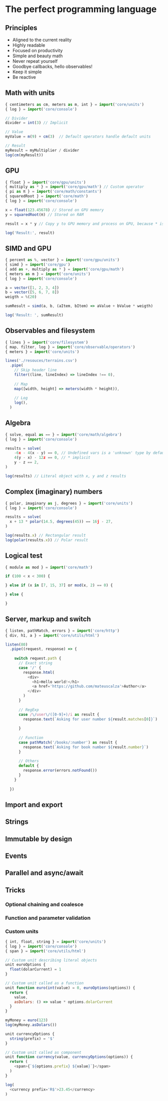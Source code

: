 # The perfect programming language

## Principles
* Aligned to the current reality
* Highly readable
* Focused on productivity
* Simple and beauty math
* Never repeat yourself
* Goodbye callbacks, hello observables!
* Keep it simple
* Be reactive

## Math with units
```javascript
{ centimeters as cm, meters as m, int } = import('core/units')
{ log } = import('core/console')

// Divider
divider = int(3) // Implicit

// Value
myValue = m(9) + cm(3)  // Default operators handle default units

// Result
myResult = myMultiplier / divider
log(cm(myResult))
```

## GPU
```javascript
{ float } = import('core/gpu/units')
{ multiply as * } = import('core/gpu/math') // Custom operator
{ pi as π } = import('core/math/constants')
{ squaredRoot } = import('core/math')
{ log } = import('core/console')

x = float(123.45678) // Stored on GPU memory
y = squaredRoot(π) // Stored on RAM

result = x * y // Copy y to GPU memory and process on GPU, because * is a GPU operator

log('Result:', result)
```

## SIMD and GPU
```javascript
{ percent as %, vector } = import('core/gpu/units')
{ simd } = import('core/gpu')
{ add as +, multiply as * } = import('core/gpu/math')
{ meters as m } = import('core/units')
{ log } = import('core/console')

a = vector([1, 2, 3, 4])
b = vector([5, 6, 7, 8])
weigth = %(20)

sumResult = simd(a, b, (aItem, bItem) => aValue + bValue * weigth)

log('Result: ', sumResult)
```

## Observables and filesystem
```javascript
{ lines } = import('core/filesystem')
{ map, filter, log } = import('core/observable/operators')
{ meters } = import('core/units')

lines('./resouces/terrains.csv')
  .pipe(
    // Skip header line
    filter((line, lineIndex) => lineIndex !== 0),
    
    // Map
    map([width, height] => meters(width * height)),
    
    // Log
    log(),
  )
```

## Algebra
```javascript
{ solve, equal as == } = import('core/math/algebra')
{ log } = import('core/console')

results = solve(
    -6x - 4(x - y) == 0, // Undefined vars is a 'unknown' type by default
    4(y - x) - 12z == 0, // * implicit
    y - z == 2,
)

log(results) // Literal object with x, y and z results
```

## Complex (imaginary) numbers
```javascript
{ polar, imaginary as j, degrees } = import('core/units')
{ log } = import('core/console')

results = solve(
  x + 13 * polar(14.5, degrees(45)) == 16j - 27,
)

log(results.x) // Rectangular result
log(polar(results.x)) // Polar result
```

## Logical test
```javascript
{ module as mod } = import('core/math')

if (100 < x < 300) {

} else if (x in [7, 15, 37] or mod(x, 2) == 0) {

} else {

}
```

## Server, markup and switch
```javascript
{ listen, pathMatch, errors } = import('core/http')
{ div, h1, a } = import('core/utils/html')

listen(80)
  .pipe((request, response) => {
  
    switch request.path {
      // Exact string
      case '/' {
        response.html(
          <div>
            <h1>Hello world!</h1>
            <a href='https://github.com/mateuscalza'>Author</a>
          </div>
        )
      }
      
      // RegExp
      case /\/user\/([0-9]+)/i as result {
        response.text(`Asking for user number ${result.matches[0]}`)
      
      }
        
      // Function
      case pathMatch('/books/:number') as result {
        response.text(`Asking for book number ${result.number}`)
      }
      
      // Others
      default {
        response.error(errors.notFound())
      }
    }
  
  })
```

## Import and export

## Strings

## Immutable by design

## Events

## Parallel and async/await

## Tricks

### Optional chaining and coalesce

### Function and parameter validation

### Custom units
```javascript
{ int, float, string } = import('core/units')
{ log } = import('core/console')
{ span } = import('core/utils/html')

// Custom unit describing literal objects
unit euroOptions {
  float(dolarCurrent) = 1
}

// Custom unit called as a function
unit function euro(int(value) = 0, euroOptions(options)) {
  return {
    value,
    asDolars: () => value * options.dolarCurrent
  }
}

myMoney = euro(123)
log(myMoney.asDolars())

unit currencyOptions {
  string(prefix) = '$'
}

// Custom unit called as component
unit function currency(value, currencyOptions(options)) {
  return (
    <span>{`${options.prefix} ${value}`}</span>
  )
}

log(
  <currency prefix='R$'>23.45</currency>
)
```

